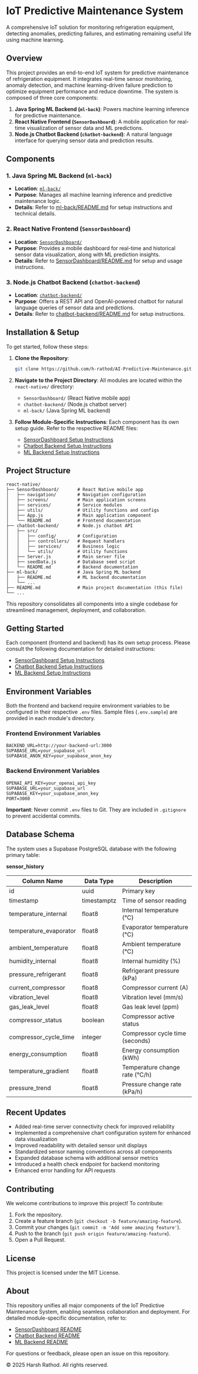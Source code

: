 # IoT Predictive Maintenance System

A comprehensive IoT solution for monitoring refrigeration equipment, detecting anomalies, predicting failures, and estimating remaining useful life using machine learning.

## Overview

This project provides an end-to-end IoT system for predictive maintenance of refrigeration equipment. It integrates real-time sensor monitoring, anomaly detection, and machine learning-driven failure prediction to optimize equipment performance and reduce downtime. The system is composed of three core components:

1. **Java Spring ML Backend (`ml-back`)**: Powers machine learning inference for predictive maintenance.
2. **React Native Frontend (`SensorDashboard`)**: A mobile application for real-time visualization of sensor data and ML predictions.
3. **Node.js Chatbot Backend (`chatbot-backend`)**: A natural language interface for querying sensor data and prediction results.

## Components

### 1. Java Spring ML Backend (`ml-back`)
- **Location**: [`ml-back/`](./ml-back/README.md)
- **Purpose**: Manages all machine learning inference and predictive maintenance logic.
- **Details**: Refer to [ml-back/README.md](./ml-back/README.md) for setup instructions and technical details.

### 2. React Native Frontend (`SensorDashboard`)
- **Location**: [`SensorDashboard/`](./SensorDashboard/README.md)
- **Purpose**: Provides a mobile dashboard for real-time and historical sensor data visualization, along with ML prediction insights.
- **Details**: Refer to [SensorDashboard/README.md](./SensorDashboard/README.md) for setup and usage instructions.

### 3. Node.js Chatbot Backend (`chatbot-backend`)
- **Location**: [`chatbot-backend/`](./chatbot-backend/README.md)
- **Purpose**: Offers a REST API and OpenAI-powered chatbot for natural language queries of sensor data and predictions.
- **Details**: Refer to [chatbot-backend/README.md](./chatbot-backend/README.md) for setup instructions.

## Installation & Setup

To get started, follow these steps:

1. **Clone the Repository**:
   ```bash
   git clone https://github.com/h-rathod/AI-Predictive-Maintenance.git
   ```

2. **Navigate to the Project Directory**: All modules are located within the `react-native/` directory:
   - `SensorDashboard/` (React Native mobile app)
   - `chatbot-backend/` (Node.js chatbot server)
   - `ml-back/` (Java Spring ML backend)

3. **Follow Module-Specific Instructions**: Each component has its own setup guide. Refer to the respective README files:
   - [SensorDashboard Setup Instructions](./SensorDashboard/README.md)
   - [Chatbot Backend Setup Instructions](./chatbot-backend/README.md)
   - [ML Backend Setup Instructions](./ml-back/README.md)

## Project Structure

```
react-native/
├── SensorDashboard/       # React Native mobile app
│   ├── navigation/        # Navigation configuration
│   ├── screens/           # Main application screens
│   ├── services/          # Service modules
│   ├── utils/             # Utility functions and configs
│   ├── App.js             # Main application component
│   └── README.md          # Frontend documentation
├── chatbot-backend/       # Node.js chatbot API
│   ├── src/
│   │   ├── config/        # Configuration
│   │   ├── controllers/   # Request handlers
│   │   ├── services/      # Business logic
│   │   └── utils/         # Utility functions
│   ├── Server.js          # Main server file
│   ├── seedData.js        # Database seed script
│   └── README.md          # Backend documentation
├── ml-back/               # Java Spring ML backend
│   ├── README.md          # ML backend documentation
│   └── ...
├── README.md              # Main project documentation (this file)
└── ...
```

This repository consolidates all components into a single codebase for streamlined management, deployment, and collaboration.

## Getting Started

Each component (frontend and backend) has its own setup process. Please consult the following documentation for detailed instructions:

- [SensorDashboard Setup Instructions](./SensorDashboard/README.md)
- [Chatbot Backend Setup Instructions](./chatbot-backend/README.md)
- [ML Backend Setup Instructions](./ml-back/README.md)

## Environment Variables

Both the frontend and backend require environment variables to be configured in their respective `.env` files. Sample files (`.env.sample`) are provided in each module's directory.

### Frontend Environment Variables

```
BACKEND_URL=http://your-backend-url:3000
SUPABASE_URL=your_supabase_url
SUPABASE_ANON_KEY=your_supabase_anon_key
```

### Backend Environment Variables

```
OPENAI_API_KEY=your_openai_api_key
SUPABASE_URL=your_supabase_url
SUPABASE_KEY=your_supabase_anon_key
PORT=3000
```

**Important**: Never commit `.env` files to Git. They are included in `.gitignore` to prevent accidental commits.

## Database Schema

The system uses a Supabase PostgreSQL database with the following primary table:

**sensor_history**

| Column Name               | Data Type    | Description                         |
|---------------------------|--------------|-------------------------------------|
| id                        | uuid         | Primary key                         |
| timestamp                 | timestamptz  | Time of sensor reading              |
| temperature_internal      | float8       | Internal temperature (°C)           |
| temperature_evaporator    | float8       | Evaporator temperature (°C)         |
| ambient_temperature       | float8       | Ambient temperature (°C)            |
| humidity_internal         | float8       | Internal humidity (%)               |
| pressure_refrigerant      | float8       | Refrigerant pressure (kPa)          |
| current_compressor        | float8       | Compressor current (A)              |
| vibration_level           | float8       | Vibration level (mm/s)              |
| gas_leak_level            | float8       | Gas leak level (ppm)                |
| compressor_status         | boolean      | Compressor active status            |
| compressor_cycle_time     | integer      | Compressor cycle time (seconds)     |
| energy_consumption        | float8       | Energy consumption (kWh)            |
| temperature_gradient      | float8       | Temperature change rate (°C/h)      |
| pressure_trend            | float8       | Pressure change rate (kPa/h)        |

## Recent Updates

- Added real-time server connectivity check for improved reliability
- Implemented a comprehensive chart configuration system for enhanced data visualization
- Improved readability with detailed sensor unit displays
- Standardized sensor naming conventions across all components
- Expanded database schema with additional sensor metrics
- Introduced a health check endpoint for backend monitoring
- Enhanced error handling for API requests

## Contributing

We welcome contributions to improve this project! To contribute:

1. Fork the repository.
2. Create a feature branch (`git checkout -b feature/amazing-feature`).
3. Commit your changes (`git commit -m 'Add some amazing feature'`).
4. Push to the branch (`git push origin feature/amazing-feature`).
5. Open a Pull Request.

## License

This project is licensed under the MIT License.

## About

This repository unifies all major components of the IoT Predictive Maintenance System, enabling seamless collaboration and deployment. For detailed module-specific documentation, refer to:

- [SensorDashboard README](./SensorDashboard/README.md)
- [Chatbot Backend README](./chatbot-backend/README.md)
- [ML Backend README](./ml-back/README.md)

For questions or feedback, please open an issue on this repository.

© 2025 Harsh Rathod. All rights reserved.
